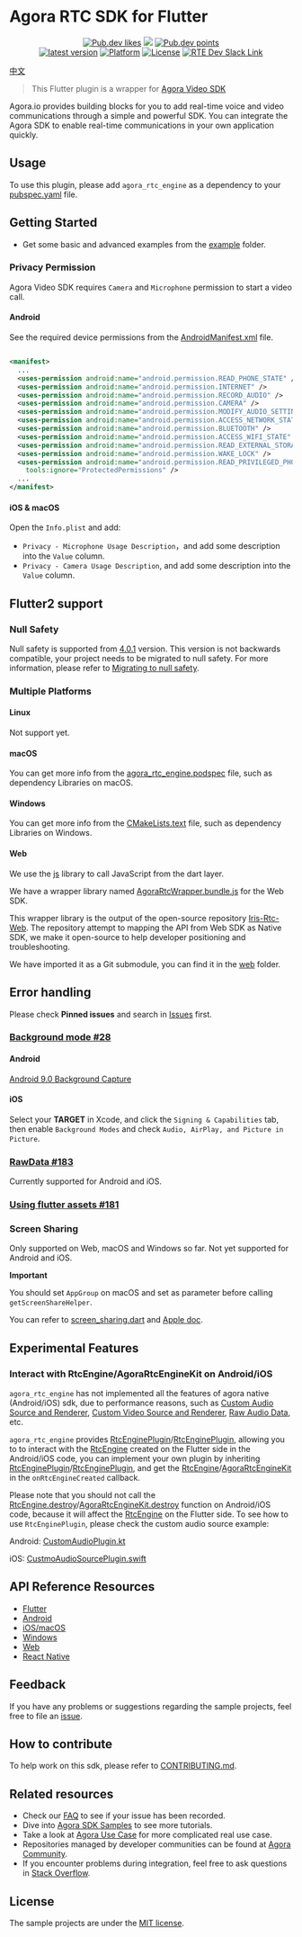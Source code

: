 # Agora RTC SDK for Flutter

<p align="center">
    <a href="https://pub.dev/packages/agora_rtc_engine"><img src="https://badges.bar/agora_rtc_engine/likes" alt="Pub.dev likes"/></a>
    <a href="https://pub.dev/packages/agora_rtc_engine" alt="Pub.dev popularity"><img src="https://badges.bar/agora_rtc_engine/popularity"/></a>
    <a href="https://pub.dev/packages/agora_rtc_engine"><img src="https://badges.bar/agora_rtc_engine/pub%20points" alt="Pub.dev points"/></a><br/>
    <a href="https://pub.dev/packages/agora_rtc_engine"><img src="https://img.shields.io/pub/v/agora_rtc_engine.svg?include_prereleases" alt="latest version"/></a>
    <a href="https://pub.dev/packages/agora_rtc_engine"><img src="https://img.shields.io/badge/Platform-Android%20%7C%20iOS%20%7C%20macOS%20%7C%20Web%20%7C%20Windows-blue?logo=flutter" alt="Platform"/></a>
    <a href="./LICENSE"><img src="https://img.shields.io/github/license/agoraio-community/flutter-uikit?color=lightgray" alt="License"/></a>
    <a href="https://www.agora.io/en/join-slack/">
        <img src="https://img.shields.io/badge/slack-@RTE%20Dev-blue.svg?logo=slack" alt="RTE Dev Slack Link"/>
    </a>
</p>



[中文](README.zh.md)

> This Flutter plugin is a wrapper for [Agora Video SDK](https://docs.agora.io/en/Interactive%20Broadcast/product_live?platform=All%20Platforms)

Agora.io provides building blocks for you to add real-time voice and video communications through a simple and powerful SDK. You can integrate the Agora SDK to enable real-time communications in your own application quickly.

## Usage

To use this plugin, please add `agora_rtc_engine` as a dependency to
your [pubspec.yaml](https://flutter.dev/docs/development/packages-and-plugins/using-packages) file.

## Getting Started

* Get some basic and advanced examples from the [example](example/lib/examples) folder.

### Privacy Permission

Agora Video SDK requires `Camera` and `Microphone` permission to start a video call.

#### Android

See the required device permissions from
the [AndroidManifest.xml](android/src/main/AndroidManifest.xml) file.

```xml

<manifest>
  ...
  <uses-permission android:name="android.permission.READ_PHONE_STATE" />
  <uses-permission android:name="android.permission.INTERNET" />
  <uses-permission android:name="android.permission.RECORD_AUDIO" />
  <uses-permission android:name="android.permission.CAMERA" />
  <uses-permission android:name="android.permission.MODIFY_AUDIO_SETTINGS" />
  <uses-permission android:name="android.permission.ACCESS_NETWORK_STATE" />
  <uses-permission android:name="android.permission.BLUETOOTH" />
  <uses-permission android:name="android.permission.ACCESS_WIFI_STATE" />
  <uses-permission android:name="android.permission.READ_EXTERNAL_STORAGE" />
  <uses-permission android:name="android.permission.WAKE_LOCK" />
  <uses-permission android:name="android.permission.READ_PRIVILEGED_PHONE_STATE"
    tools:ignore="ProtectedPermissions" />
  ...
</manifest>
```

#### iOS & macOS

Open the `Info.plist` and add:

- `Privacy - Microphone Usage Description`，and add some description into the `Value` column.
- `Privacy - Camera Usage Description`, and add some description into the `Value` column.

## Flutter2 support

### Null Safety

Null safety is supported from [4.0.1](https://pub.dev/packages/agora_rtc_engine/versions/4.0.1) version. This version is not backwards compatible, your project needs to be migrated to null safety. For more information, please refer to [Migrating to null safety](https://dart.dev/null-safety/migration-guide).

### Multiple Platforms

#### Linux

Not support yet.

#### macOS

You can get more info from the [agora_rtc_engine.podspec](macos/agora_rtc_engine.podspec) file, such as dependency Libraries on macOS.

#### Windows

You can get more info from the [CMakeLists.text](windows/CMakeLists.txt) file, such as dependency Libraries on Windows.

#### Web

We use the [js](https://pub.dev/packages/js) library to call JavaScript from the dart layer.

We have a wrapper library named [AgoraRtcWrapper.bundle.js](assets/AgoraRtcWrapper.bundle.js) for the Web SDK.

This wrapper library is the output of the open-source repository [Iris-Rtc-Web](https://github.com/AgoraIO-Community/Iris-Rtc-Web). The repository attempt to mapping the API from Web SDK as Native SDK, we make it open-source to help developer positioning and troubleshooting.

We have imported it as a Git submodule, you can find it in the [web](web) folder.

## Error handling

Please check **Pinned issues** and search in [Issues](https://github.com/AgoraIO/Agora-Flutter-SDK/issues) first.

### [Background mode #28](https://github.com/AgoraIO/Agora-Flutter-SDK/issues/28)

#### Android

[Android 9.0 Background Capture](https://docs.agora.io/en/Interactive%20Broadcast/faq/android_background?platform=Android)

#### iOS

Select your **TARGET** in Xcode, and click the `Signing & Capabilities` tab, then enable `Background Modes` and check `Audio, AirPlay, and Picture in Picture`.

### [RawData #183](https://github.com/AgoraIO/Agora-Flutter-SDK/issues/183)

Currently supported for Android and iOS.

### [Using flutter assets #181](https://github.com/AgoraIO/Agora-Flutter-SDK/issues/181)

### Screen Sharing

Only supported on Web, macOS and Windows so far. Not yet supported for Android and iOS.

**Important**

You should set `AppGroup` on macOS and set as parameter before calling `getScreenShareHelper`.

You can refer to [screen_sharing.dart](example/lib/examples/advanced/screen_sharing/screen_sharing.dart) and [Apple doc](https://developer.apple.com/library/archive/documentation/Security/Conceptual/AppSandboxDesignGuide/AppSandboxInDepth/AppSandboxInDepth.html#//apple_ref/doc/uid/TP40011183-CH3-SW21).

## Experimental Features

### Interact with RtcEngine/AgoraRtcEngineKit on Android/iOS

`agora_rtc_engine` has not implemented all the features of agora native (Android/iOS) sdk, due to performance reasons, such
as [Custom Audio Source and Renderer](https://docs.agora.io/en/Video/custom_audio_android?platform=Android), [Custom Video Source and Renderer](https://docs.agora.io/en/Video/custom_video_android?platform=Android), [Raw Audio Data](https://docs.agora.io/en/Video/raw_data_audio_android?platform=Android), etc.

`agora_rtc_engine` provides [RtcEnginePlugin](https://github.com/AgoraIO/Agora-Flutter-SDK/blob/master/android/src/main/java/io/agora/rtc/base/RtcEnginePlugin.kt)/[RtcEnginePlugin](https://github.com/AgoraIO/Agora-Flutter-SDK/blob/master/ios/Classes/Base/RtcEnginePlugin.h), allowing you to to interact with the [RtcEngine](https://github.com/AgoraIO/Agora-Flutter-SDK/blob/master/lib/src/rtc_engine.dart) created on the Flutter side in the Android/iOS code, you can implement your own plugin by inheriting [RtcEnginePlugin](https://github.com/AgoraIO/Agora-Flutter-SDK/blob/master/android/src/main/java/io/agora/rtc/base/RtcEnginePlugin.kt)/[RtcEnginePlugin](https://github.com/AgoraIO/Agora-Flutter-SDK/blob/master/ios/Classes/Base/RtcEnginePlugin.h), and get the [RtcEngine](https://docs.agora.io/en/Video/API%20Reference/java/classio_1_1agora_1_1rtc_1_1_rtc_engine.html)/[AgoraRtcEngineKit](https://docs.agora.io/en/Video/API%20Reference/oc/Classes/AgoraRtcEngineKit.html) in the `onRtcEngineCreated` callback.

Please note that you should not call the [RtcEngine.destroy](https://docs.agora.io/en/Video/API%20Reference/java/classio_1_1agora_1_1rtc_1_1_rtc_engine.html#afb808cdc9025a77af7dd2bce98311bfe)/[AgoraRtcEngineKit.destroy](https://docs.agora.io/en/Video/API%20Reference/oc/Classes/AgoraRtcEngineKit.html#//api/name/destroy) function on Android/iOS code, because it will affect the [RtcEngine](https://github.com/AgoraIO/Agora-Flutter-SDK/blob/master/lib/src/rtc_engine.dart) on the Flutter side. To see how to use `RtcEnginePlugin`, please check the custom audio source example:

Android: [CustomAudioPlugin.kt](https://github.com/AgoraIO/Agora-Flutter-SDK/blob/master/example/android/app/src/main/kotlin/io/agora/agora_rtc_engine_example/custom_audio_source/CustomAudioPlugin.kt)

iOS: [CustmoAudioSourcePlugin.swift](https://github.com/AgoraIO/Agora-Flutter-SDK/blob/master/example/ios/Runner/CustomAudioSource/CustmoAudioSourcePlugin.swift)

## API Reference Resources

* [Flutter](https://docs.agora.io/en/Video/API%20Reference/flutter/index.html)
* [Android](https://docs.agora.io/en/Video/API%20Reference/java/index.html)
* [iOS/macOS](https://docs.agora.io/en/Video/API%20Reference/oc/docs/headers/Agora-Objective-C-API-Overview.html)
* [Windows](https://docs.agora.io/en/Video/API%20Reference/cpp/index.html)
* [Web](https://docs.agora.io/en/Video/API%20Reference/web_ng/index.html)
* [React Native](https://docs.agora.io/en/Video/API%20Reference/react_native/index.html)

## Feedback

If you have any problems or suggestions regarding the sample projects, feel free to file an [issue](https://github.com/AgoraIO/Agora-Flutter-SDK/issues).

## How to contribute

To help work on this sdk, please refer to [CONTRIBUTING.md](https://github.com/AgoraIO/Flutter-SDK/blob/master/CONTRIBUTING.md).

## Related resources

- Check our [FAQ](https://docs.agora.io/en/faq) to see if your issue has been recorded.
- Dive into [Agora SDK Samples](https://github.com/AgoraIO) to see more tutorials.
- Take a look at [Agora Use Case](https://github.com/AgoraIO-usecase) for more complicated real use case.
- Repositories managed by developer communities can be found at [Agora Community](https://github.com/AgoraIO-Community).
- If you encounter problems during integration, feel free to ask questions in [Stack Overflow](https://stackoverflow.com/questions/tagged/agora.io).

## License

The sample projects are under the [MIT license](https://github.com/AgoraIO/Flutter-SDK/blob/master/LICENSE).
